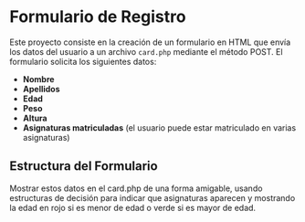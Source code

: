 # Formulario de Registro

Este proyecto consiste en la creación de un formulario en HTML que envía los datos del usuario a un archivo `card.php` mediante el método POST. El formulario solicita los siguientes datos:

- **Nombre**
- **Apellidos**
- **Edad**
- **Peso**
- **Altura**
- **Asignaturas matriculadas** (el usuario puede estar matriculado en varias asignaturas)

## Estructura del Formulario

Mostrar estos datos en el card.php de una forma amigable, usando estructuras de decisión para indicar que asignaturas aparecen y mostrando la edad en rojo si es menor de edad o verde si es mayor de edad.
